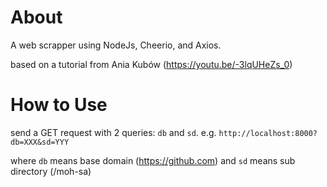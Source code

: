 # About

A web scrapper using NodeJs, Cheerio, and Axios.

based on a tutorial from Ania Kubów (https://youtu.be/-3lqUHeZs_0)

# How to Use

send a GET request with 2 queries: `db` and `sd`. e.g. `http://localhost:8000?db=XXX&sd=YYY`

where `db` means base domain (https://github.com) and `sd` means sub directory (/moh-sa)
